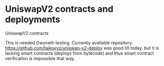 # UniswapV2 contracts and deployments
UniswapV2 contracts

This is needed Gwyneth testing.
Currently available repository: https://github.com/taikoxyz/uniswap-v2-deploy was good till today, but it is lacking smart contracts (deploys from bytecode) and thus smart contract verification is impossible that way.
